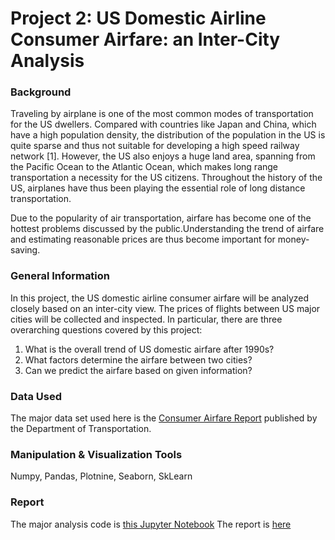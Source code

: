 # Project 2: US Domestic Airline Consumer Airfare: an Inter-City Analysis
### Background
Traveling by airplane is one of the most common modes of transportation for the US dwellers. Compared with countries like Japan and China, which have a high population density, the distribution of the population in the US is quite sparse and thus not suitable for developing a high speed railway network [1]. However, the US also enjoys a huge land area, spanning from the Pacific Ocean to the Atlantic Ocean, which makes long range transportation a necessity for the US citizens. Throughout the history of the US, airplanes have thus been playing the essential role of long distance transportation. 

Due to the popularity of air transportation, airfare has become one of the hottest problems discussed by the public.Understanding the trend of airfare and estimating reasonable prices are thus become important for money-saving. 

### General Information
In this project, the US domestic airline consumer airfare will be analyzed closely based on an inter-city view. The prices of flights between US major cities will be collected and inspected. In particular, there are three overarching questions covered by this project:
1. What is the overall trend of US domestic airfare after 1990s?
2. What factors determine the airfare between two cities?
3. Can we predict the airfare based on given information?

### Data Used
The major data set used here is the [Consumer Airfare Report](https://data.transportation.gov/Aviation/Consumer-Airfare-Report-Table-1-Top-1-000-Contiguo/4f3n-jbg2) published by the Department of Transportation.

### Manipulation & Visualization Tools
Numpy, Pandas, Plotnine, Seaborn, SkLearn

### Report
The major analysis code is [this Jupyter Notebook](https://github.com/TaikiShuttle/SI618/blob/main/Project2/si618_project2_EDA.ipynb)
The report is [here]()

